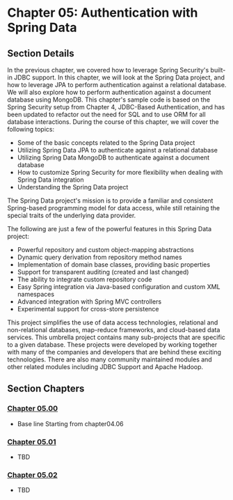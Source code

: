 # Chapter 05: Authentication with Spring Data


## Section Details

In the previous chapter, we covered how to leverage Spring Security's built-in JDBC
support. In this chapter, we will look at the Spring Data project, and how to leverage JPA to
perform authentication against a relational database. We will also explore how to perform
authentication against a document database using MongoDB. This chapter's sample code is
based on the Spring Security setup from Chapter 4, JDBC-Based Authentication, and has
been updated to refactor out the need for SQL and to use ORM for all database interactions.
During the course of this chapter, we will cover the following topics:

* Some of the basic concepts related to the Spring Data project
* Utilizing Spring Data JPA to authenticate against a relational database
* Utilizing Spring Data MongoDB to authenticate against a document database
* How to customize Spring Security for more flexibility when dealing with Spring Data integration
* Understanding the Spring Data project

The Spring Data project's mission is to provide a familiar and consistent Spring-based
programming model for data access, while still retaining the special traits of the underlying
data provider.

The following are just a few of the powerful features in this Spring Data project:
* Powerful repository and custom object-mapping abstractions
* Dynamic query derivation from repository method names
* Implementation of domain base classes, providing basic properties
* Support for transparent auditing (created and last changed)
* The ability to integrate custom repository code
* Easy Spring integration via Java-based configuration and custom XML namespaces
* Advanced integration with Spring MVC controllers
* Experimental support for cross-store persistence

This project simplifies the use of data access technologies, relational and non-relational
databases, map-reduce frameworks, and cloud-based data services. This umbrella project
contains many sub-projects that are specific to a given database. These projects were
developed by working together with many of the companies and developers that are
behind these exciting technologies. There are also many community maintained modules
and other related modules including JDBC Support and Apache Hadoop.

## Section Chapters

### [Chapter 05.00](./chapter05.00/)
* Base line Starting from chapter04.06

### [Chapter 05.01](./chapter05.01/)
* TBD

### [Chapter 05.02](./chapter05.02/)
* TBD
